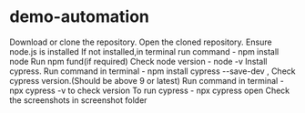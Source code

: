 # demo-automation
Download or clone the repository. 
Open the cloned repository.
Ensure node.js is installed If not installed,in terminal run command - npm install node 
Run npm fund(if required) Check node version - node -v Install cypress. 
Run command in terminal - npm install cypress --save-dev , Check cypress version.(Should be above 9 or latest)
Run command in terminal - npx cypress -v to check version
To run cypress - npx cypress open
Check the screenshots in screenshot folder
